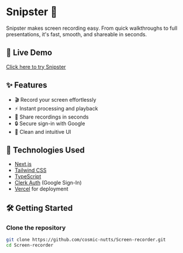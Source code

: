 # Snipster 🎥

Snipster makes screen recording easy. From quick walkthroughs to full presentations, it's fast, smooth, and shareable in seconds.

## 🔗 Live Demo

[Click here to try Snipster](https://screen-recorder-nu.vercel.app/sign-in)

## ✨ Features

- 🎬 Record your screen effortlessly
- ⚡ Instant processing and playback
- 🔗 Share recordings in seconds
- 🔒 Secure sign-in with Google
- 🧭 Clean and intuitive UI

## 🚀 Technologies Used

- [Next.js](https://nextjs.org/)
- [Tailwind CSS](https://tailwindcss.com/)
- [TypeScript](https://www.typescriptlang.org/)
- [Clerk Auth](https://clerk.dev/) (Google Sign-In)
- [Vercel](https://vercel.com/) for deployment

## 🛠 Getting Started

### Clone the repository

```bash
git clone https://github.com/cosmic-nutts/Screen-recorder.git
cd Screen-recorder
